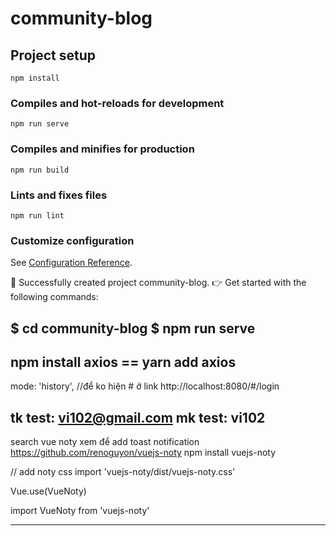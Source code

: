 # community-blog

## Project setup
```
npm install
```

### Compiles and hot-reloads for development
```
npm run serve
```

### Compiles and minifies for production
```
npm run build
```

### Lints and fixes files
```
npm run lint
```

### Customize configuration
See [Configuration Reference](https://cli.vuejs.org/config/).

🎉  Successfully created project community-blog.
👉  Get started with the following commands:

 $ cd community-blog
 $ npm run serve
----------------------------------------------
 npm install axios == yarn add axios
-----------------------------------------------

<!-- them fa-spin để quay như thật  -->
<i class="fas fa-spin fa-spinner" v-if="loading"></i> 

mode: 'history', //để ko hiện # ở link http://localhost:8080/#/login

tk test: vi102@gmail.com
mk test: vi102
---------------------------------------------------------------
search vue noty xem để add toast notification https://github.com/renoguyon/vuejs-noty
npm install vuejs-noty

// add noty css 
import 'vuejs-noty/dist/vuejs-noty.css'

Vue.use(VueNoty)

import VueNoty from 'vuejs-noty'

---------------------------------------------------------------
